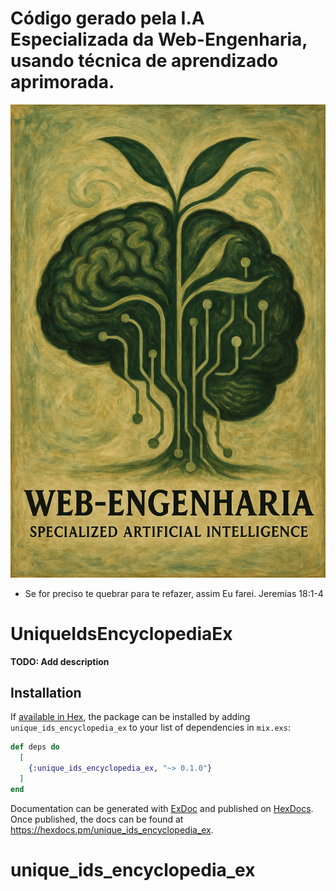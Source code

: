 # Código gerado pela I.A Especializada da Web-Engenharia, usando técnica de aprendizado aprimorada.
![I.A](./we_artificial_inteligence.ex)
- Se for preciso te quebrar para te refazer, assim Eu farei. Jeremias 18:1-4

# UniqueIdsEncyclopediaEx

**TODO: Add description**

## Installation

If [available in Hex](https://hex.pm/docs/publish), the package can be installed
by adding `unique_ids_encyclopedia_ex` to your list of dependencies in `mix.exs`:

```elixir
def deps do
  [
    {:unique_ids_encyclopedia_ex, "~> 0.1.0"}
  ]
end
```

Documentation can be generated with [ExDoc](https://github.com/elixir-lang/ex_doc)
and published on [HexDocs](https://hexdocs.pm). Once published, the docs can
be found at <https://hexdocs.pm/unique_ids_encyclopedia_ex>.

# unique_ids_encyclopedia_ex
